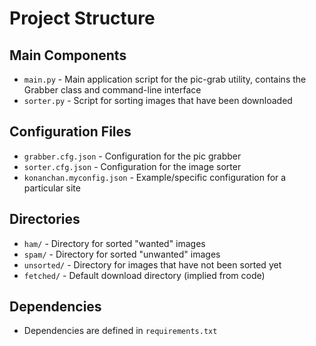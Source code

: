 # Project Structure

## Main Components

- `main.py` - Main application script for the pic-grab utility, contains the Grabber class and command-line interface
- `sorter.py` - Script for sorting images that have been downloaded

## Configuration Files

- `grabber.cfg.json` - Configuration for the pic grabber
- `sorter.cfg.json` - Configuration for the image sorter
- `konanchan.myconfig.json` - Example/specific configuration for a particular site

## Directories

- `ham/` - Directory for sorted "wanted" images
- `spam/` - Directory for sorted "unwanted" images
- `unsorted/` - Directory for images that have not been sorted yet
- `fetched/` - Default download directory (implied from code)

## Dependencies

- Dependencies are defined in `requirements.txt` 